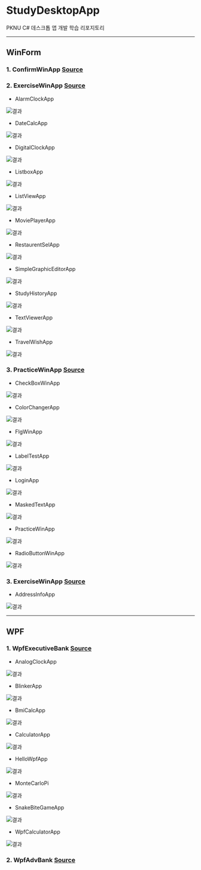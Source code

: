 # StudyDesktopApp
PKNU C# 데스크톱 앱 개발 학습 리포지토리

----------------------------------------------------------------

## WinForm

### 1. ConfirmWinApp [Source](https://github.com/Kang0325/StudyDesktopApp/tree/main/WinformApp/ConfirmWinApp)

### 2. ExerciseWinApp [Source](https://github.com/Kang0325/StudyDesktopApp/tree/main/WinformApp/ExerciseWinApp)

- AlarmClockApp

![결과](WinformApp/ref.ExerciseWinApp/AlarmClock.png)

- DateCalcApp

![결과](WinformApp/ref.ExerciseWinApp/DateCalc.png)

- DigitalClockApp

![결과](WinformApp/ref.ExerciseWinApp/DigitalClock.png)

- ListboxApp

![결과](WinformApp/ref.ExerciseWinApp/Listbox.png)

- ListViewApp

![결과](WinformApp/ref.ExerciseWinApp/ListView.png)

- MoviePlayerApp

![결과](WinformApp/ref.ExerciseWinApp/MoviePlayer.png)

- RestaurentSelApp

![결과](WinformApp/ref.ExerciseWinApp/RestaurentSel.png)

- SimpleGraphicEditorApp

![결과](WinformApp/ref.ExerciseWinApp/SimpleGraphicEditor.png)

- StudyHistoryApp

![결과](WinformApp/ref.ExerciseWinApp/StudyHistory.png)

- TextViewerApp

![결과](WinformApp/ref.ExerciseWinApp/TextViewer.png)

- TravelWishApp

![결과](WinformApp/ref.ExerciseWinApp/TravelWish.png)

### 3. PracticeWinApp [Source](https://github.com/Kang0325/StudyDesktopApp/tree/main/WinformApp/PracticeWinApp)

- CheckBoxWinApp

![결과](WinformApp/ref.PracticeWinApp/CheckBoxWinApp.png)

- ColorChangerApp

![결과](WinformApp/ref.PracticeWinApp/ColorChangerApp.png)

- FlgWinApp

![결과](WinformApp/ref.PracticeWinApp/FlgWinApp.png)

- LabelTestApp

![결과](WinformApp/ref.PracticeWinApp/LabelTestApp.png)

- LoginApp

![결과](WinformApp/ref.PracticeWinApp/LoginApp.png)

- MaskedTextApp

![결과](WinformApp/ref.PracticeWinApp/MaskedTextApp.png)

- PracticeWinApp

![결과](WinformApp/ref.PracticeWinApp/PracticeWinApp.png)

- RadioButtonWinApp

![결과](WinformApp/ref.PracticeWinApp/RadioButtonWinApp.png)

### 3. ExerciseWinApp [Source](https://github.com/Kang0325/StudyDesktopApp/tree/main/WinformApp/WinFormAdvancedBank)

- AddressInfoApp

![결과](WinformApp/ref.WinFormAdvancedBank/AddressInfoApp.png)

-----------------------------------------------------------------

## WPF

### 1. WpfExecutiveBank [Source](https://github.com/Kang0325/StudyDesktopApp/tree/main/WPFApp/WpfExecutiveBank)

- AnalogClockApp

![결과](WPFApp/WpfExecutiveBank/ref.WpfExecutiveBank/AnalogClock.png)

- BlinkerApp

![결과](WPFApp/WpfExecutiveBank/ref.WpfExecutiveBank/BlinkerApp.png)

- BmiCalcApp

![결과](WPFApp/WpfExecutiveBank/ref.WpfExecutiveBank/BmiCalc.png)

- CalculatorApp

![결과](WPFApp/WpfExecutiveBank/ref.WpfExecutiveBank/Calculator.png)

- HelloWpfApp

![결과](WPFApp/WpfExecutiveBank/ref.WpfExecutiveBank/HelloWpfApp.png)

- MonteCarloPi

![결과](WPFApp/WpfExecutiveBank/ref.WpfExecutiveBank/MonteCarloPi.png)

- SnakeBiteGameApp

![결과](WPFApp/WpfExecutiveBank/ref.WpfExecutiveBank/SnakeBiteGameApp.png)

- WpfCalculatorApp

![결과](WPFApp/WpfExecutiveBank/ref.WpfExecutiveBank/WpfCalculatorApp.png)

### 2. WpfAdvBank [Source](https://github.com/Kang0325/StudyDesktopApp/tree/main/WPFApp/WpfAdvBank)

